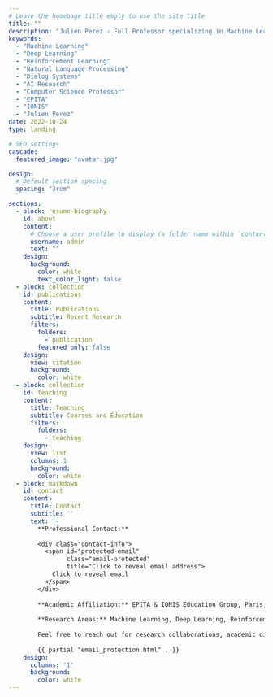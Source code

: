 ```yaml
---
# Leave the homepage title empty to use the site title
title: ""
description: "Julien Perez - Full Professor specializing in Machine Learning, Deep Learning, Reinforcement Learning, Natural Language Processing, and AI Research at EPITA and IONIS Education Group"
keywords:
  - "Machine Learning"
  - "Deep Learning"
  - "Reinforcement Learning"
  - "Natural Language Processing"
  - "Dialog Systems"
  - "AI Research"
  - "Computer Science Professor"
  - "EPITA"
  - "IONIS"
  - "Julien Perez"
date: 2022-10-24
type: landing

# SEO settings
cascade:
  featured_image: "avatar.jpg"

design:
  # Default section spacing
  spacing: "3rem"

sections:
  - block: resume-biography
    id: about
    content:
      # Choose a user profile to display (a folder name within `content/authors/`)
      username: admin
      text: ""
    design:
      background:
        color: white
        text_color_light: false
  - block: collection
    id: publications
    content:
      title: Publications
      subtitle: Recent Research
      filters:
        folders:
          - publication
        featured_only: false
    design:
      view: citation
      background:
        color: white
  - block: collection
    id: teaching
    content:
      title: Teaching
      subtitle: Courses and Education
      filters:
        folders:
          - teaching
    design:
      view: list
      columns: 1
      background:
        color: white
  - block: markdown
    id: contact
    content:
      title: Contact
      subtitle: ''
      text: |-
        **Professional Contact:**
        
        <div class="contact-info">
          <span id="protected-email" 
                class="email-protected"
                title="Click to reveal email address">
            Click to reveal email
          </span>
        </div>
        
        **Academic Affiliation:** EPITA & IONIS Education Group, Paris, France
        
        **Research Areas:** Machine Learning, Deep Learning, Reinforcement Learning, NLP, Robotics
        
        Feel free to reach out for research collaborations, academic discussions, or inquiries about AI and machine learning projects.
        
        {{ partial "email_protection.html" . }}
    design:
      columns: '1'
      background:
        color: white
---
```

